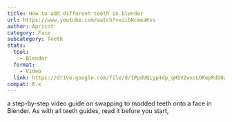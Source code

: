 ```yaml
---
title: How to add different teeth in blender
url: https://www.youtube.com/watch?v=iibNcmeaKvs
author: Apricot
category: Face
subcategory: Teeth
stats:
  tool:
    - Blender
  format:
    - Video
  link: https://drive.google.com/file/d/1PpdUQiyp4dp_qH5V2wxcLORepRdO0anu/view?usp=sharing
compat: 6.x
---
```

a step-by-step video guide on swapping to modded teeth onto a face in Blender. As with all teeth guides, read it before you start,